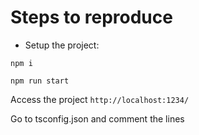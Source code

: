 # Steps to reproduce

- Setup the project:
```shell
npm i
```

```shell
npm run start
```

Access the project `http://localhost:1234/` 

Go to tsconfig.json and comment the lines